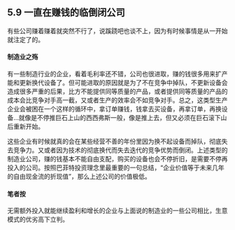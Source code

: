 ## 5.9 一直在赚钱的临倒闭公司
有些公司赚着赚着就突然不行了，说蹊跷吧也谈不上，因为有时候事情是从一开始就注定了的。

#### 制造业之殇
有一些制造行业的企业，看着毛利率还不错，公司也很进取，赚的钱很多用来扩产能和更新换代设备了。但可能进取的原因就是为了不在竞争中掉队，不更新设备会造成很多严重的后果，比方不能提供同等质量的产品，或者提供同等质量的产品的成本会比竞争对手高一截，又或者生产的效率会不如竞争对手。总之，这类型生产企业会被困在一个这样的循环中，拿订单赚钱，钱拿去买设备，再拿订单，再换设备...就像是不停推巨石上山的西西弗斯一般，像是推上去，但又必须在巨石滚下山后重新开始。

这些企业有时候就真的会在某些经营不善的年份里因为换不起设备而掉队，彻底失去竞争力。又或者因为技术的彻底换代而失去迭代的竞争优势而倒闭。上述类型的制造业公司，赚的钱基本不能自由支配，购买的设备也会不停折旧，是需要不停再投入的公司。按照巴菲特投资理念里最重要的一句总结，“企业价值等于未来几年的自由现金流的折现值”，那么上述公司的价值极低。

#### 笔者按
无需额外投入就能继续盈利和增长的企业与上面说的制造业的一些公司相比，生意模式的优劣高下立判。
